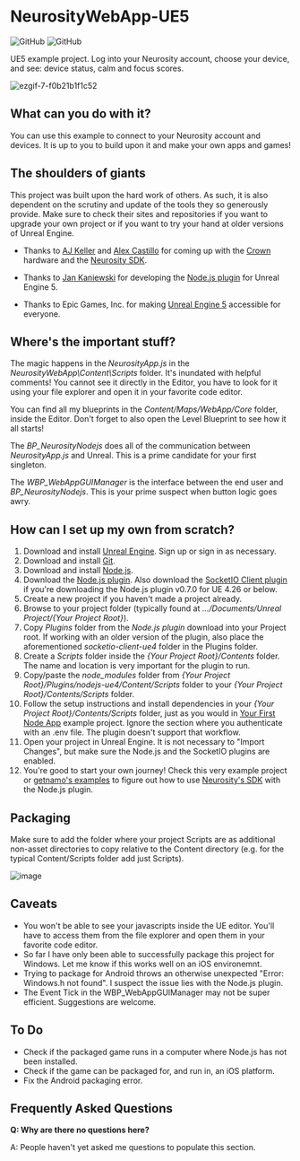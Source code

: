 # NeurosityWebApp-UE5

![GitHub](https://img.shields.io/github/release/neuromodgames/NeurosityWebApp-UE5?style=for-the-badge)
![GitHub](https://img.shields.io/github/license/neuromodgames/NeurosityWebApp-UE5?style=for-the-badge)

UE5 example project. Log into your Neurosity account, choose your device, and see: device status, calm and focus scores.

![ezgif-7-f0b21b1f1c52](https://user-images.githubusercontent.com/88777150/133000227-3b8ded89-0a13-4751-9d4b-a08032fb030b.gif)

## What can you do with it?

You can use this example to connect to your Neurosity account and devices. It is up to you to build upon it and make your own apps and games!

## The shoulders of giants

This project was built upon the hard work of others. As such, it is also dependent on the scrutiny and update of the tools they so generously provide. Make sure to check their sites and repositories if you want to upgrade your own project or if you want to try your hand at older versions of Unreal Engine.

- Thanks to [AJ Keller](https://www.linkedin.com/in/andrewjaykeller/) and [Alex Castillo](https://www.linkedin.com/in/alexcas/) for coming up with the [Crown](https://neurosity.co/) hardware and the [Neurosity SDK](https://docs.neurosity.co/docs/overview). 

- Thanks to [Jan Kaniewski](https://github.com/getnamo) for developing the [Node.js plugin](https://github.com/getnamo/nodejs-ue4) for Unreal Engine 5. 

- Thanks to Epic Games, Inc. for making [Unreal Engine 5](https://www.unrealengine.com/) accessible for everyone.

## Where's the important stuff?

The magic happens in the *NeurosityApp.js* in the *NeurosityWebApp\Content\Scripts* folder. It's inundated with helpful comments! You cannot see it directly in the Editor, you have to look for it using your file explorer and open it in your favorite code editor.

You can find all my blueprints in the *Content/Maps/WebApp/Core* folder, inside the Editor. Don't forget to also open the Level Blueprint to see how it all starts!

The *BP_NeurosityNodejs* does all of the communication between *NeurosityApp.js* and Unreal. This is a prime candidate for your first singleton.

The *WBP_WebAppGUIManager* is the interface between the end user and *BP_NeurosityNodejs*. This is your prime suspect when button logic goes awry.

## How can I set up my own from scratch?

1. Download and install [Unreal Engine](https://www.unrealengine.com/en-US/download). Sign up or sign in as necessary.
2. Download and install [Git](https://git-scm.com/).
3. Download and install [Node.js](https://nodejs.org/en/).
4. Download the [Node.js plugin](https://github.com/getnamo/nodejs-ue4). Also download the [SocketIO Client plugin](https://github.com/getnamo/socketio-client-ue4) if you're downloading the Node.js plugin v0.7.0 for UE 4.26 or below.
5. Create a new project if you haven't made a project already.
6. Browse to your project folder (typically found at *.../Documents/Unreal Project/{Your Project Root}*).
7. Copy *Plugins* folder from the *Node.js plugin* download into your Project root. If working with an older version of the plugin, also place the aforementioned *socketio-client-ue4* folder in the Plugins folder.
8. Create a *Scripts* folder inside the *{Your Project Root}/Contents* folder. The name and location is very important for the plugin to run.
9. Copy/paste the *node_modules* folder from *{Your Project Root}/Plugins/nodejs-ue4/Content/Scripts* folder to your *{Your Project Root}/Contents/Scripts* folder.
10. Follow the setup instructions and install dependencies in your *{Your Project Root}/Contents/Scripts* folder, just as you would in [Your First Node App](https://docs.neurosity.co/docs/getting-started) example project. Ignore the section where you authenticate with an .env file. The plugin doesn't support that workflow.
11. Open your project in Unreal Engine. It is not necessary to "Import Changes", but make sure the Node.js and the SocketIO plugins are enabled.
12. You're good to start your own journey! Check this very example project or [getnamo's examples](https://github.com/getnamo/nodejs-ue4) to figure out how to use [Neurosity's SDK](https://docs.neurosity.co/docs/overview) with the Node.js plugin.

## Packaging

Make sure to add the folder where your project Scripts are as additional non-asset directories to copy relative to the Content directory (e.g. for the typical Content/Scripts folder add just Scripts).

![image](https://user-images.githubusercontent.com/88777150/133001784-82c17074-3fe2-40ec-a41b-ffab2cab2fe1.png)

## Caveats

- You won't be able to see your javascripts inside the UE editor. You'll have to access them from the file explorer and open them in your favorite code editor.
- So far I have only been able to successfully package this project for Windows. Let me know if this works well on an iOS environemnt.
- Trying to package for Android throws an otherwise unexpected "Error: Windows.h not found". I suspect the issue lies with the Node.js plugin.
- The Event Tick in the WBP_WebAppGUIManager may not be super efficient. Suggestions are welcome.

## To Do

- Check if the packaged game runs in a computer where Node.js has not been installed. 
- Check if the game can be packaged for, and run in, an iOS platform.
- Fix the Android packaging error.

## Frequently Asked Questions

**Q: Why are there no questions here?**

A: People haven't yet asked me questions to populate this section.
